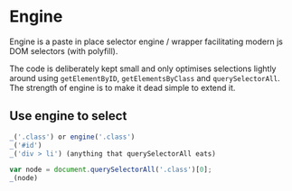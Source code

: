 # Engine
Engine is a paste in place selector engine / wrapper facilitating modern js DOM selectors (with polyfill).

The code is deliberately kept small and only optimises selections lightly around using `getElementByID`, `getElementsByClass` and `querySelectorAll`. The strength of engine is to make it dead simple to extend it.

## Use engine to select

```javascript
_('.class') or engine('.class')
_('#id')
_('div > li') (anything that querySelectorAll eats)

var node = document.querySelectorAll('.class')[0];
_(node)
```